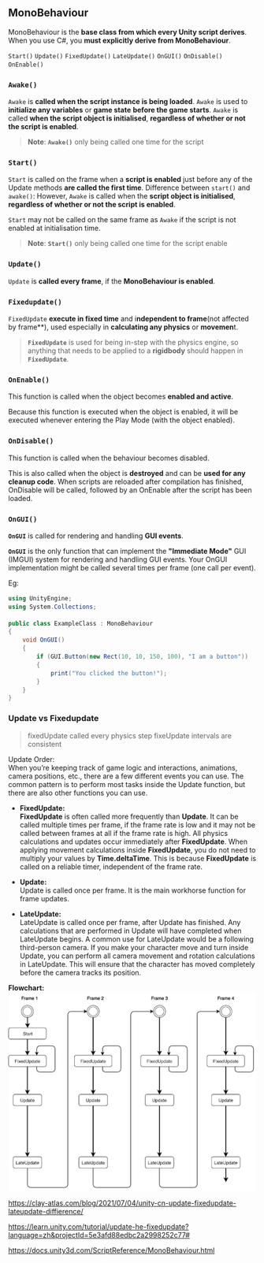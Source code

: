 ## MonoBehaviour
MonoBehaviour is the **base class from which every Unity script derives**. When you use C#, you **must explicitly derive from MonoBehaviour**.

`Start()`
`Update()`
`FixedUpdate()`
`LateUpdate()`
`OnGUI()`
`OnDisable()`
`OnEnable()`

### `Awake()`
`Awake` is **called when the script instance is being loaded**. `Awake` is used to **initialize any variables** or **game state** **before the game starts**. `Awake` is called **when the script object is initialised**, **regardless of whether or not the script is enabled**. 


> **Note**: **`Awake()`** only being called one time for the script



### `Start()`
`Start` is called on the frame when a **script is enabled** just before any of the Update methods **are called the first time**. Difference between `start()` and `awake()`:  However, `Awake` is called when the **script object is initialised**, **regardless of whether or not the script is enabled**. 

`Start` may not be called on the same frame as `Awake` if the script is not enabled at initialisation time.


> **Note**: **`Start()`** only being called one time for the script enable

### `Update()`
`Update` is **called every frame**, if the **MonoBehaviour is enabled**.

### `Fixedupdate()`
`FixedUpdate` **execute in fixed time** and i**ndependent to frame**(not affected by frame**), used especially in **calculating any physics** or **movemen**t.

> **`FixedUpdate`**  is used for being in-step with the physics engine, so anything that needs to be applied to a **rigidbody** should happen in **`FixedUpdate`**.

### `OnEnable()`
This function is called when the object becomes **enabled and active**.

Because this function is executed when the object is enabled, it will be executed whenever entering the Play Mode (with the object enabled).


### `OnDisable()`
This function is called when the behaviour becomes disabled.

This is also called when the object is **destroyed** and can be **used for any** **cleanup code**. When scripts are reloaded after compilation has finished, OnDisable will be called, followed by an OnEnable after the script has been loaded.


### `OnGUI()`

**`OnGUI`** is called for rendering and handling **GUI events**.

**`OnGUI`** is the only function that can implement the **"Immediate Mode"** GUI (IMGUI) system for rendering and handling GUI events. Your OnGUI implementation might be called several times per frame (one call per event).

Eg:
```cs
using UnityEngine;
using System.Collections;

public class ExampleClass : MonoBehaviour
{
    void OnGUI()
    {
        if (GUI.Button(new Rect(10, 10, 150, 100), "I am a button"))
        {
            print("You clicked the button!");
        }
    }
}
```

### Update  vs  Fixedupdate

> fixedUpdate called every physics step
> fixeUpdate intervals are consistent

Update Order:  
When you’re keeping track of game logic and interactions, animations, camera positions, etc., there are a few different events you can use. The common pattern is to perform most tasks inside the Update function, but there are also other functions you can use.

- **FixedUpdate:** \
**FixedUpdate** is often called more frequently than **Update**. It can be called multiple times per frame, if the frame rate is low   and it may not be called between frames at all if the frame rate is high. All physics calculations and updates occur immediately after **FixedUpdate**. When applying movement calculations inside **FixedUpdate**, you do not need to multiply your values by **Time.deltaTime**. This is because **FixedUpdate** is called on a reliable timer, independent of the frame rate.

- **Update:** \
Update is called once per frame. It is the main workhorse function for frame updates.

- **LateUpdate:** \
LateUpdate is called once per frame, after Update has finished. Any calculations that are performed in Update will have completed when LateUpdate begins. A common use for LateUpdate would be a following third-person camera. If you make your character move and turn inside Update, you can perform all camera movement and rotation calculations in LateUpdate. This will ensure that the character has moved completely before the camera tracks its position.

**Flowchart:**
![](./monobehaviour-flowchart.png)

https://clay-atlas.com/blog/2021/07/04/unity-cn-update-fixedupdate-lateupdate-diffierence/

https://learn.unity.com/tutorial/update-he-fixedupdate?language=zh&projectId=5e3afd88edbc2a2998252c77#

https://docs.unity3d.com/ScriptReference/MonoBehaviour.html
